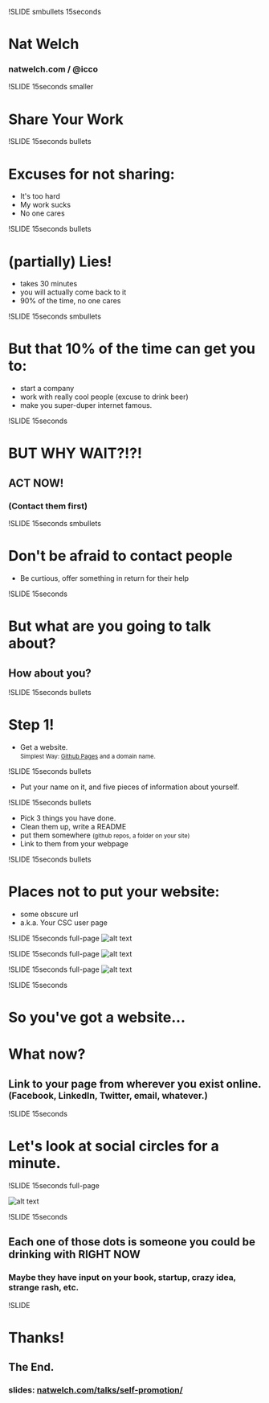 !SLIDE smbullets 15seconds
<script>var nat_timeouts = true;</script>

# Nat Welch 
### natwelch.com  /  @icco

!SLIDE 15seconds smaller
# Share Your Work

!SLIDE 15seconds bullets
# Excuses for not sharing:

 * It's too hard
 * My work sucks
 * No one cares

!SLIDE 15seconds bullets
# (partially) Lies!

 * takes 30 minutes
 * you will actually come back to it
 * 90% of the time, no one cares

!SLIDE 15seconds smbullets
# But that 10% of the time can get you to:

 * start a company 
 * work with really cool people (excuse to drink beer) 
 * make you super-duper internet famous.

!SLIDE 15seconds
# BUT WHY WAIT?!?!

## ACT NOW!

### (Contact them first)

!SLIDE 15seconds smbullets
# Don't be afraid to contact people

 * Be curtious, offer something in return for their help

!SLIDE 15seconds
# But what are you going to talk about?
## How about you?

!SLIDE 15seconds bullets
# Step 1!

 * Get a website. <br /><small>Simplest Way: [Github Pages][ghp] and a domain name.</small>

[ghp]: http://pages.github.com/

!SLIDE 15seconds bullets

 * Put your name on it, and five pieces of information about yourself.

!SLIDE 15seconds bullets

 * Pick 3 things you have done.
 * Clean them up, write a README
 * put them somewhere <small>(github repos, a folder on your site)</small>
 * Link to them from your webpage

!SLIDE 15seconds bullets
# Places not to put your website:

 * some obscure url
 * a.k.a. Your CSC user page

!SLIDE 15seconds full-page
![alt text](dmpat.png "David Patierno")

!SLIDE 15seconds full-page
![alt text](natw.png "Nat Welch")

!SLIDE 15seconds full-page
![alt text](jeannie.png "Jeannie Nguyen")

!SLIDE 15seconds
# So you've got a website...

# What now?

## Link to your page from wherever you exist online. <small>(Facebook, LinkedIn, Twitter, email, whatever.)</small>

!SLIDE 15seconds

# Let's look at social circles for a minute.

!SLIDE 15seconds full-page

![alt text](linkedin.png)

!SLIDE 15seconds
## Each one of those dots is someone you could be drinking with RIGHT NOW

### Maybe they have input on your book, startup, crazy idea, strange rash, etc.

!SLIDE
# Thanks!
## The End.
### slides: [natwelch.com/talks/self-promotion/](http://natwelch.com/talks/self-promotion/)

<script>
$(".15seconds").bind("showoff:show", function (e) {
   if (nat_timeouts) { setTimeout('nextStep()', 15000); }
});

$(".7seconds").bind("showoff:show", function (e) {
   if (nat_timeouts) { setTimeout('nextStep()', 7000); }
});
</script>
